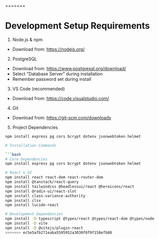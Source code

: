 =======
# Development Setup Requirements

1. Node.js & npm
  - Download from: https://nodejs.org/

2. PostgreSQL 
  - Download from: https://www.postgresql.org/download/
  - Select "Database Server" during installation
  - Remember password set during install

3. VS Code (recommended)
  - Download from: https://code.visualstudio.com/

4. Git
  - Download from: https://git-scm.com/downloads

5. Project Dependencies
```bash
npm install express pg cors bcrypt dotenv jsonwebtoken helmet

# Installation Commands

```bash
# Core Dependencies
npm install express pg cors bcrypt dotenv jsonwebtoken helmet

# React & UI
npm install react react-dom react-router-dom
npm install @tanstack/react-query
npm install tailwindcss @headlessui/react @heroicons/react
npm install @radix-ui/react-slot
npm install class-variance-authority
npm install clsx
npm install lucide-react

# Development Dependencies
npm install -D typescript @types/react @types/react-dom @types/node
npm install -D vite 
npm install -D @vitejs/plugin-react
>>>>>>> ec5e5afb271eaba5595952a3030f0f9f158efb80
